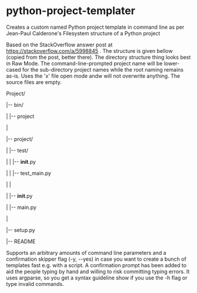 # python-project-templater
Creates a custom named Python project template in command line as per Jean-Paul Calderone's Filesystem structure of a Python project

Based on the StackOverflow answer post at https://stackoverflow.com/a/5998845 . The structure is given bellow (copied from the post, better there). The directory structure thing looks best in Raw Mode.
The command-line-prompted project name will be lower-cased for the sub-directory project names while the root naming remains as-is.
Uses the 'x' file open mode andw will not overwrite anything. The source files are empty.

Project/

|-- bin/

|   |-- project

|

|-- project/

|   |-- test/

|   |   |-- __init__.py

|   |   |-- test_main.py

|   |   

|   |-- __init__.py

|   |-- main.py

|

|-- setup.py

|-- README


Supports an arbitrary amounts of command line parameters and a confirmation skipper flag (-y, --yes) in case you want to create a bunch of templates fast e.g. with a script. A confirmation prompt has been added to aid the people typing by hand and willing to risk committing typing errors. It uses argparse, so you get a syntax guideline show if you use the -h flag or type invalid commands.
